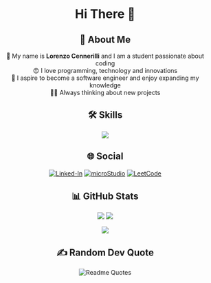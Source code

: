 <div align="center">
<h1 align="center">Hi There 👋</h1>

<h2>💫 About Me</h2>
<p>
    👋 My name is <b>Lorenzo Cennerilli</b> and I am a student passionate about coding<br>
    😍 I love programming, technology and innovations<br>
    📖 I aspire to become a software engineer and enjoy expanding my knowledge<br>
    👨‍💻 Always thinking about new projects
</p>

<h2>🛠 Skills</h2>
<p>
    <a href="https://skillicons.dev">
        <img src="https://skillicons.dev/icons?i=python,cpp,html,css,java,js,git,github,vscode,visualstudio" align="center">
    </a>
</p>

<h2>🌐 Social</h2>
<a href="https://www.linkedin.com/in/lorenzo-cennerilli-a786a2290/" target="blank"><img align="center" src="https://img.shields.io/badge/Linked-In-1DA1F2?style=flat&logo=Linked-in&logoColor=white" alt="Linked-In"/></a>
<a href="https://microstudio.io/lollocenne/" target="blank"><img align="center" src="https://img.shields.io/badge/micro-Studio-1DA1F2" alt="microStudio"/></a>
<a href="https://leetcode.com/u/LolloCenne/" target="blank"><img align="center" src="https://img.shields.io/badge/Leet-Code-1DA1F2" alt="LeetCode"/></a>

## 📊 GitHub Stats

<div display="inline">
    
![](https://github-readme-streak-stats.herokuapp.com/?user=lollocenne&theme=codeSTACKr)
![](https://github-readme-stats.vercel.app/api/top-langs/?username=lollocenne&theme=codeSTACKr)
</div>

![](https://github-readme-stats.vercel.app/api?username=lollocenne&theme=codeSTACKr)


## ✍️ Random Dev Quote
![Readme Quotes](https://quotes-github-readme.vercel.app/api?type=horizontal&theme=dark&border=true)
</div>
